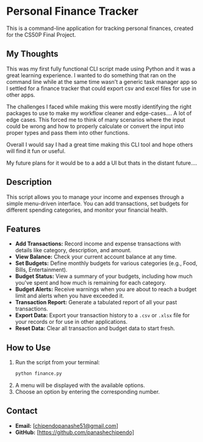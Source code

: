 # Personal Finance Tracker

This is a command-line application for tracking personal finances, created for the CS50P Final Project.

## My Thoughts

This was my first fully functional CLI script made using Python and it was a great learning experience. I wanted to do something that ran on the command line while at the same time wasn't a generic task manager app so I settled for a finance tracker that could export csv and excel files for use in other apps.

The challenges I faced while making this were mostly identifying the right packages to use to make my workflow cleaner and edge-cases.... A lot of edge cases. This forced me to think of many scenarios where the input could be wrong and how to properly calculate  or convert the input into proper types and pass them into other functions.

Overall I would say I had a great time making this CLI tool and hope others will find it fun or useful. 

My future plans for it would be to a add a UI but thats in the distant future....

## Description

This script allows you to manage your income and expenses through a simple menu-driven interface. You can add transactions, set budgets for different spending categories, and monitor your financial health.

## Features

*   **Add Transactions:** Record income and expense transactions with details like category, description, and amount.
*   **View Balance:** Check your current account balance at any time.
*   **Set Budgets:** Define monthly budgets for various categories (e.g., Food, Bills, Entertainment).
*   **Budget Status:** View a summary of your budgets, including how much you've spent and how much is remaining for each category.
*   **Budget Alerts:** Receive warnings when you are about to reach a budget limit and alerts when you have exceeded it.
*   **Transaction Report:** Generate a tabulated report of all your past transactions.
*   **Export Data:** Export your transaction history to a `.csv` or `.xlsx` file for your records or for use in other applications.
*   **Reset Data:** Clear all transaction and budget data to start fresh.

## How to Use

1.  Run the script from your terminal:
    ```bash
    python finance.py
    ```
2.  A menu will be displayed with the available options.
3.  Choose an option by entering the corresponding number.

## Contact

*   **Email:** [chipendopanashe51@gmail.com]
*   **GitHub:** [https://github.com/panashechipendo] 
